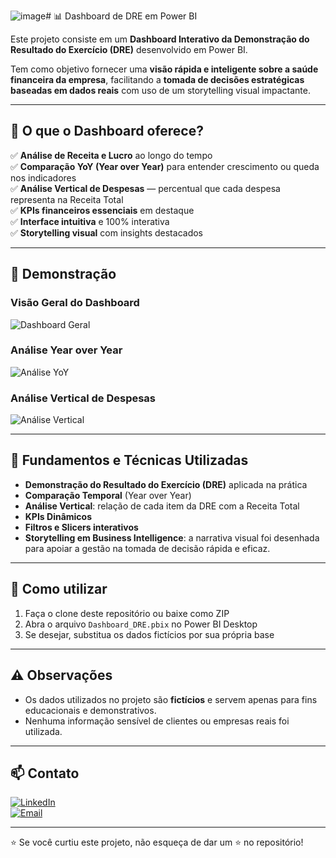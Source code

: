![image](![image](https://github.com/user-attachments/assets/340e0c77-2287-461d-8540-c9f22a43fc2a)
)# 📊 Dashboard de DRE em Power BI

Este projeto consiste em um **Dashboard Interativo da Demonstração do Resultado do Exercício (DRE)** desenvolvido em Power BI. 

Tem como objetivo fornecer uma **visão rápida e inteligente sobre a saúde financeira da empresa**, facilitando a **tomada de decisões estratégicas baseadas em dados reais** com uso de um storytelling visual impactante.

---

## 🚀 O que o Dashboard oferece?

✅ **Análise de Receita e Lucro** ao longo do tempo  
✅ **Comparação YoY (Year over Year)** para entender crescimento ou queda nos indicadores  
✅ **Análise Vertical de Despesas** — percentual que cada despesa representa na Receita Total  
✅ **KPIs financeiros essenciais** em destaque  
✅ **Interface intuitiva** e 100% interativa  
✅ **Storytelling visual** com insights destacados  

---

## 🎥 Demonstração

### Visão Geral do Dashboard
![Dashboard Geral](![image](https://github.com/user-attachments/assets/df64109a-ebf7-4493-b71a-42d9c75fb6a0))

### Análise Year over Year
![Análise YoY](images/analise_yoy.png)

### Análise Vertical de Despesas
![Análise Vertical](images/analise_vertical.png)

---

## 🧠 Fundamentos e Técnicas Utilizadas

- **Demonstração do Resultado do Exercício (DRE)** aplicada na prática
- **Comparação Temporal** (Year over Year)
- **Análise Vertical**: relação de cada item da DRE com a Receita Total
- **KPIs Dinâmicos**
- **Filtros e Slicers interativos**
- **Storytelling em Business Intelligence**: a narrativa visual foi desenhada para apoiar a gestão na tomada de decisão rápida e eficaz.

---

## 💾 Como utilizar

1. Faça o clone deste repositório ou baixe como ZIP
2. Abra o arquivo `Dashboard_DRE.pbix` no Power BI Desktop
3. Se desejar, substitua os dados fictícios por sua própria base

---

## ⚠️ Observações

- Os dados utilizados no projeto são **fictícios** e servem apenas para fins educacionais e demonstrativos.
- Nenhuma informação sensível de clientes ou empresas reais foi utilizada.

---

## 📫 Contato

[![LinkedIn](https://img.shields.io/badge/LinkedIn-0A66C2?style=for-the-badge&logo=linkedin&logoColor=white)](https://www.linkedin.com/in/gustavo-barbosa-868976236/)  
[![Email](https://img.shields.io/badge/Email-D14836?style=for-the-badge&logo=gmail&logoColor=white)](mailto:gustavobarbosa7744@gmail.com)

---

⭐ Se você curtiu este projeto, não esqueça de dar um ⭐ no repositório!

